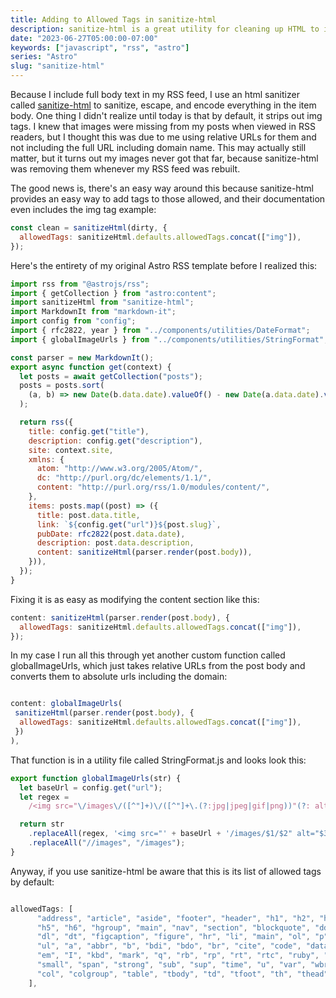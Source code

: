 ```yaml
---
title: Adding to Allowed Tags in sanitize-html
description: sanitize-html is a great utility for cleaning up HTML to include in RSS, among other things, but it has a limited set of allowed tags. Here's how to add to that list.
date: "2023-06-27T05:00:00-07:00"
keywords: ["javascript", "rss", "astro"]
series: "Astro"
slug: "sanitize-html"
---
```


Because I include full body text in my RSS feed, I use an html sanitizer called [sanitize-html](https://www.npmjs.com/package/sanitize-html) to sanitize, escape, and encode everything in the item body. One thing I didn't realize until today is that by default, it strips out img tags. I knew that images were missing from my posts when viewed in RSS readers, but I thought this was due to me using relative URLs for them and not including the full URL including domain name. This may actually still matter, but it turns out my images never got that far, because sanitize-html was removing them whenever my RSS feed was rebuilt.

The good news is, there's an easy way around this because sanitize-html provides an easy way to add tags to those allowed, and their documentation even includes the img tag example:

```javascript
const clean = sanitizeHtml(dirty, {
  allowedTags: sanitizeHtml.defaults.allowedTags.concat(["img"]),
});
```

Here's the entirety of my original Astro RSS template before I realized this:

```javascript title="src/pages/rss.xml.js"
import rss from "@astrojs/rss";
import { getCollection } from "astro:content";
import sanitizeHtml from "sanitize-html";
import MarkdownIt from "markdown-it";
import config from "config";
import { rfc2822, year } from "../components/utilities/DateFormat";
import { globalImageUrls } from "../components/utilities/StringFormat";

const parser = new MarkdownIt();
export async function get(context) {
  let posts = await getCollection("posts");
  posts = posts.sort(
    (a, b) => new Date(b.data.date).valueOf() - new Date(a.data.date).valueOf()
  );

  return rss({
    title: config.get("title"),
    description: config.get("description"),
    site: context.site,
    xmlns: {
      atom: "http://www.w3.org/2005/Atom/",
      dc: "http://purl.org/dc/elements/1.1/",
      content: "http://purl.org/rss/1.0/modules/content/",
    },
    items: posts.map((post) => ({
      title: post.data.title,
      link: `${config.get("url")}${post.slug}`,
      pubDate: rfc2822(post.data.date),
      description: post.data.description,
      content: sanitizeHtml(parser.render(post.body)),
    })),
  });
}
```

Fixing it is as easy as modifying the content section like this:

```javascript
content: sanitizeHtml(parser.render(post.body), {
  allowedTags: sanitizeHtml.defaults.allowedTags.concat(["img"]),
});
```

In my case I run all this through yet another custom function called globalImageUrls, which just takes relative URLs from the post body and converts them to absolute urls including the domain:

```javascript

content: globalImageUrls(
 sanitizeHtml(parser.render(post.body), {
  allowedTags: sanitizeHtml.defaults.allowedTags.concat(["img"]),
 })
),

```

That function is in a utility file called StringFormat.js and looks look this:

```javascript title="src/components/utilities/StringFormat.js"
export function globalImageUrls(str) {
  let baseUrl = config.get("url");
  let regex =
    /<img src="\/images\/([^"]+)\/([^"]+\.(?:jpg|jpeg|gif|png))"(?: alt="([^"]*)")?\s?\/?>/g;

  return str
    .replaceAll(regex, '<img src="' + baseUrl + '/images/$1/$2" alt="$3" />')
    .replaceAll("//images", "/images");
}
```

Anyway, if you use sanitize-html be aware that this is its list of allowed tags by default:

```javascript

allowedTags: [
      "address", "article", "aside", "footer", "header", "h1", "h2", "h3", "h4",
      "h5", "h6", "hgroup", "main", "nav", "section", "blockquote", "dd", "div",
      "dl", "dt", "figcaption", "figure", "hr", "li", "main", "ol", "p", "pre",
      "ul", "a", "abbr", "b", "bdi", "bdo", "br", "cite", "code", "data", "dfn",
      "em", "I", "kbd", "mark", "q", "rb", "rp", "rt", "rtc", "ruby", "s", "samp",
      "small", "span", "strong", "sub", "sup", "time", "u", "var", "wbr", "caption",
      "col", "colgroup", "table", "tbody", "td", "tfoot", "th", "thead", "tr"
    ],
```

